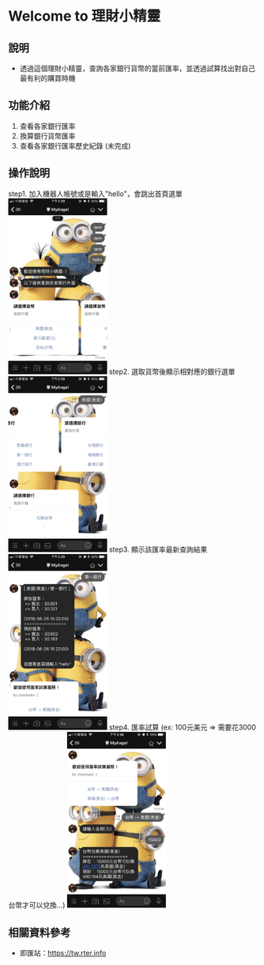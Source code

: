 # Welcome to 理財小精靈
## 說明
+ 透過這個理財小精靈，查詢各家銀行貨幣的當前匯率，並透過試算找出對自己最有利的購買時機

## 功能介紹
1. 查看各家銀行匯率
2. 換算銀行貨幣匯率
3. 查看各家銀行匯率歷史紀錄 (未完成)

## 操作說明
step1. 加入機器人帳號或是輸入"hello"，會跳出首頁選單
    <img src='assets/img/line/IMG_5842.PNG' width='200'>
step2. 選取貨幣後顯示相對應的銀行選單
    <img src='assets/img/line/IMG_5843.PNG' width='200'>
step3. 顯示該匯率最新查詢結果
    <img src='assets/img/line/IMG_5844.PNG' width='200'>
step4. 匯率試算 (ex: 100元美元 => 需要花3000台幣才可以兌換...)
    <img src='assets/img/line/IMG_5845.PNG' width='200'>

## 相關資料參考
+ 即匯站：https://tw.rter.info

